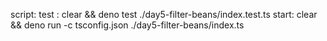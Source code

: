 script:
  test : clear && deno test ./day5-filter-beans/index.test.ts
  start: clear && deno run -c tsconfig.json ./day5-filter-beans/index.ts